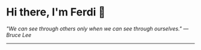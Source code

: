 <h1>Hi there, I'm Ferdi 👋</h1>

<p><em>
  "We can see through others only when we can see through ourselves." — Bruce Lee
</em></p>

---
